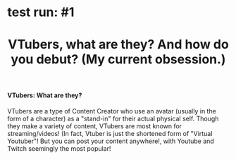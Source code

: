 # test run: #1

<!DOCTYPE html>
<html>

  <header><h1><b>VTubers, what are they? And how do you debut? (My current obsession.)</b></h1></header>
     
  <p><h4>VTubers: What are they?</h4></p>
  
  <p>VTubers are a type of Content Creator who use an avatar (usually in the form of a character) as a "stand-in" for their actual physical self. Though they make a variety of content, VTubers are most known for streaming/videos! (In fact, Vtuber is just the shortened form of "Virtual Youtuber"! But you can post your content anywhere!, with Youtube and Twitch seemingly the most popular!</p>
  
  <body>
  </body>
  
  </html>
